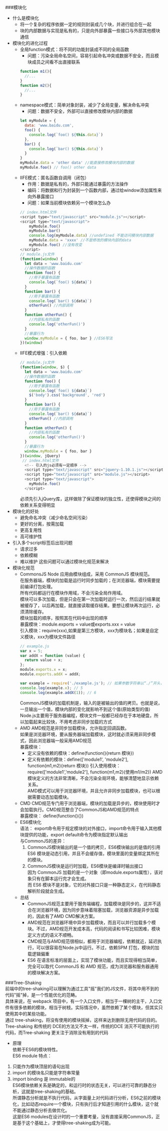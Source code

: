 ###模块化
- 什么是模块化
  * 将一个复杂的程序依据一定的规则封装成几个块，并进行组合在一起
  * 块的内部数据与实现是私有的，只是向外部暴露一些接口与外部其他模块通信
- 模块化的进化过程
  * 全局function模式：将不同的功能封装成不同的全局函数
    * 问题：污染全局命名空间，容易引起命名冲突或数据不安全，而且模块成员之间看不出直接联系
    ```javascript
    function m1(){
      //...
    }
    function m2(){
      //...
    }
    ``` 
  * namespace模式：简单对象封装，减少了全局变量，解决命名冲突
    * 问题：数据不安全，外部可以直接修改模块内部的数据
    ```javascript
    let myModule = {
      data: 'www.baidu.com',
      foo() {
        console.log(`foo() ${this.data}`)
      },
      bar() {
        console.log(`bar() ${this.data}`)
      }
    }
    myModule.data = 'other data' //能直接修改模块内部的数据
    myModule.foo() // foo() other data
    ```
  * IIFE模式：匿名函数自调用（闭包）
    * 作用：数据是私有的，外部只能通过暴露的方法操作
    * 编码：将数据和行为封装到一个函数内部，通过给window添加属性来向外暴露接口
    * 问题：如果当前模块依赖另一个模块怎么办
    ```javascript
    // index.html文件
    <script type="text/javascript" src="module.js"></script>
    <script type="text/javascript">
        myModule.foo()
        myModule.bar()
        console.log(myModule.data) //undefined 不能访问模块内部数据
        myModule.data = 'xxxx' //不是修改的模块内部的data
        myModule.foo() //没有改变
    </script>
    // module.js文件
    (function(window) {
      let data = 'www.baidu.com'
      //操作数据的函数
      function foo() {
        //用于暴露有函数
        console.log(`foo() ${data}`)
      }
      function bar() {
        //用于暴露有函数
        console.log(`bar() ${data}`)
        otherFun() //内部调用
      }
      function otherFun() {
        //内部私有的函数
        console.log('otherFun()')
      }
      //暴露行为
      window.myModule = { foo, bar } //ES6写法
    })(window)
    ```
  * IIFE模式增强：引入依赖
    ```javascript
    // module.js文件
    (function(window, $) {
      let data = 'www.baidu.com'
      //操作数据的函数
      function foo() {
        //用于暴露有函数
        console.log(`foo() ${data}`)
        $('body').css('background', 'red')
      }
      function bar() {
        //用于暴露有函数
        console.log(`bar() ${data}`)
        otherFun() //内部调用
      }
      function otherFun() {
        //内部私有的函数
        console.log('otherFun()')
      }
      //暴露行为
      window.myModule = { foo, bar }
    })(window, jQuery)
     // index.html文件
      <!-- 引入的js必须有一定顺序 -->
      <script type="text/javascript" src="jquery-1.10.1.js"></script>
      <script type="text/javascript" src="module.js"></script>
      <script type="text/javascript">
        myModule.foo()
      </script>
    ```  
    必须先引入jQuery库，这样做除了保证模块的独立性，还使得模块之间的依赖关系变得明显
- 模块化的好处
  * 避免命名冲突（减少命名空间污染）
  * 更好的分离，按需加载
  * 更高复用性
  * 高可维护性
- 引入多个script标签后出现问题
  * 请求过多
  * 依赖模糊
  * 难以维护
  这些问题可以通过模块化规范来解决
- 模块化规范
  * CommonsJS
    Node 应用由模块组成，采用 CommonJS 模块规范。  
    在服务器端，模块的加载是运行时同步加载的；在浏览器端，模块需要提前编译打包处理。  
    所有代码都运行在模块作用域，不会污染全局作用域。  
    模块可以多次加载，但是只会在第一次加载时运行一次，然后运行结果就被缓存了，以后再加载，就直接读取缓存结果。要想让模块再次运行，必须清除缓存。  
    模块加载的顺序，按照其在代码中出现的顺序  
    暴露模块：module.exports = value或exports.xxx = value  
    引入模块：require(xxx),如果是第三方模块，xxx为模块名；如果是自定义模块，xxx为模块文件路径  
    ```javascript
    // example.js
    var x = 5;
    var addX = function (value) {
      return value + x;
    };
    module.exports.x = x;
    module.exports.addX = addX;
    
    var example = require('./example.js'); // 如果参数字符串以“./”开头，则表示加载的是一个位于相对路径
    console.log(example.x); // 5
    console.log(example.addX(1)); // 6
    ```
    CommonJS模块的加载机制是，输入的是被输出的值的拷贝。也就是说，一旦输出一个值，模块内部的变化就影响不到这个值(原始类型的值)  
    Node.js主要用于服务器编程，模块文件一般都已经存在于本地硬盘，所以加载起来比较快，不用考虑非同步加载的方式
  * AMD
    AMD规范是非同步加载模块，允许指定回调函数。  
    如果是浏览器环境，要从服务器端加载模块，这时就必须采用非同步模式，因此浏览器端一般采用AMD规范  
    暴露模块：
    * 定义没有依赖的模块：define(function(){return 模块})
    * 定义有依赖的模块：define(['module1', 'module2'], function(m1,m2){return 模块})
    引入使用模块：
    require(['module1','module2'], function(m1,m2){使用m1/m2})
    AMD模块定义的方法非常清晰，不会污染全局环境，能够清楚地显示依赖关系。  
    AMD模式可以用于浏览器环境，并且允许非同步加载模块，也可以根据需要动态加载模块。
  * CMD
    CMD规范专门用于浏览器端，模块的加载是异步的，模块使用时才会加载执行。CMD规范整合了CommonJS和AMD规范的特点  
    暴露模块：
    define(function(){})
  * ES6模块化  
    语法： export命令用于规定模块的对外接口，import命令用于输入其他模块提供的功能，export default命令为模块指定默认输出  
    与CommonJS的差异：
      1. CommonJS模块输出的是一个值的拷贝，ES6模块输出的是值的引用  
        ES6 模块是动态引用，并且不会缓存值，模块里面的变量绑定其所在的模块。
      2. CommonJS模块是运行时加载，ES6模块是编译时输出接口  
        因为 CommonJS 加载的是一个对象（即module.exports属性），该对象只有在脚本运行完才会生成。  
        而 ES6 模块不是对象，它的对外接口只是一种静态定义，在代码静态解析阶段就会生成。
  * 总结  
      * CommonJS规范主要用于服务端编程，加载模块是同步的，这并不适合在浏览器环境，因为同步意味着阻塞加载，浏览器资源是异步加载的，因此有了AMD CMD解决方案。
      * AMD规范在浏览器环境中异步加载模块，而且可以并行加载多个模块。不过，AMD规范开发成本高，代码的阅读和书写比较困难，模块定义方式的语义不顺畅。
      * CMD规范与AMD规范很相似，都用于浏览器编程，依赖就近，延迟执行，可以很容易在Node.js中运行。不过，依赖SPM 打包，模块的加载逻辑偏重
      * ES6 在语言标准的层面上，实现了模块功能，而且实现得相当简单，完全可以取代 CommonJS 和 AMD 规范，成为浏览器和服务器通用的模块解决方案。

###Tree-Shaking  
前端中的tree-shaking可以理解为通过工具"摇"我们的JS文件，将其中用不到的代码"摇"掉，是一个性能优化的范畴。  
具体来说，在 webpack 项目中，有一个入口文件，相当于一棵树的主干，入口文件有很多依赖的模块，相当于树枝。实际情况中，虽然依赖了某个模块，但其实只使用其中的某些功能。  
通过 tree-shaking，将没有使用的模块摇掉，这样来达到删除无用代码的目的。  
Tree-shaking 和传统的 DCE的方法又不太一样，传统的DCE 消灭不可能执行的代码，而Tree-shaking 更关注于消除没有用到的代码  
- 原理  
依赖于ES6的模块特性。  
ES6 module 特点：  
1. 只能作为模块顶层的语句出现
2. import 的模块名只能是字符串常量
3. import binding 是 immutable的  
ES6模块依赖关系是确定的，和运行时的状态无关，可以进行可靠的静态分析，这就是tree-shaking的基础。  
所谓静态分析就是不执行代码，从字面量上对代码进行分析，ES6之前的模块化，比如动态require一个模块，只有执行后才知道引用的什么模块，这个就不能通过静态分析去做优化。  
这是ES6 modules在设计时的一个重要考量，没有直接采用CommonJS，正是基于这个基础上，才使得tree-shaking成为可能。

